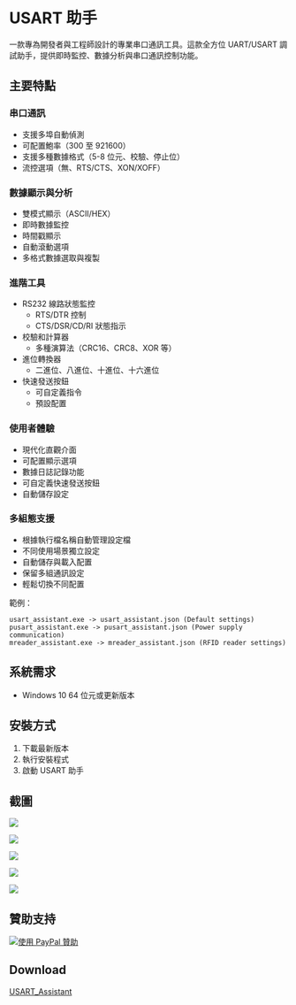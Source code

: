 # USART 助手

一款專為開發者與工程師設計的專業串口通訊工具。這款全方位 UART/USART 調試助手，提供即時監控、數據分析與串口通訊控制功能。

## 主要特點

### 串口通訊
- 支援多埠自動偵測
- 可配置鮑率（300 至 921600）
- 支援多種數據格式（5-8 位元、校驗、停止位）
- 流控選項（無、RTS/CTS、XON/XOFF）

### 數據顯示與分析
- 雙模式顯示（ASCII/HEX）
- 即時數據監控
- 時間戳顯示
- 自動滾動選項
- 多格式數據選取與複製

### 進階工具
- RS232 線路狀態監控
  - RTS/DTR 控制
  - CTS/DSR/CD/RI 狀態指示
- 校驗和計算器
  - 多種演算法（CRC16、CRC8、XOR 等）
- 進位轉換器
  - 二進位、八進位、十進位、十六進位
- 快速發送按鈕
  - 可自定義指令
  - 預設配置

### 使用者體驗
- 現代化直觀介面
- 可配置顯示選項
- 數據日誌記錄功能
- 可自定義快速發送按鈕
- 自動儲存設定

### 多組態支援
- 根據執行檔名稱自動管理設定檔
- 不同使用場景獨立設定
- 自動儲存與載入配置
- 保留多組通訊設定
- 輕鬆切換不同配置

範例：


```
usart_assistant.exe -> usart_assistant.json (Default settings)
pusart_assistant.exe -> pusart_assistant.json (Power supply communication)
mreader_assistant.exe -> mreader_assistant.json (RFID reader settings)
```



## 系統需求
- Windows 10 64 位元或更新版本

## 安裝方式
1. 下載最新版本
2. 執行安裝程式
3. 啟動 USART 助手

## 截圖

![](https://raw.githubusercontent.com/danny-source/USART_Assistant/refs/heads/main/screenshot/com.png)

![](https://raw.githubusercontent.com/danny-source/USART_Assistant/refs/heads/main/screenshot/receive.png)

![](https://raw.githubusercontent.com/danny-source/USART_Assistant/refs/heads/main/screenshot/transmit.png)

![](https://raw.githubusercontent.com/danny-source/USART_Assistant/refs/heads/main/screenshot/conveter.png)

![](https://raw.githubusercontent.com/danny-source/USART_Assistant/refs/heads/main/screenshot/calculator.png)

## 贊助支持

[![使用 PayPal 贊助](https://raw.githubusercontent.com/stefan-niedermann/paypal-donate-button/master/paypal-donate-button.png)](https://www.paypal.me/dannytwdanny)

## Download

[USART_Assistant](https://github.com/danny-source/USART_Assistant/tree/main)